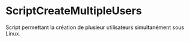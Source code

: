 # ScriptCreateMultipleUsers
Script permettant la création de plusieur utilisateurs simultanément sous Linux.
